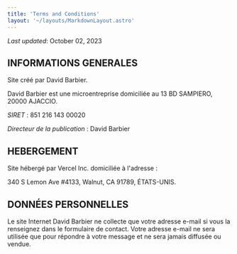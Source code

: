 ```yaml
---
title: 'Terms and Conditions'
layout: '~/layouts/MarkdownLayout.astro'
---
```


_Last updated_: October 02, 2023

## INFORMATIONS GENERALES

Site créé par David Barbier.

David Barbier est une microentreprise domiciliée au 13 BD SAMPIERO, 20000 AJACCIO.

*SIRET* : 851 216 143 00020

*Directeur de la publication* : David Barbier

## HEBERGEMENT 

Site hébergé par Vercel Inc. domiciliée à l'adresse :

340 S Lemon Ave #4133, Walnut, CA 91789, ÉTATS-UNIS.


## DONNÉES PERSONNELLES

Le site Internet David Barbier ne collecte que votre adresse e-mail si vous la renseignez dans le formulaire de contact. Votre adresse e-mail ne sera utilisée que pour répondre à votre message et ne sera jamais diffusée ou vendue.


